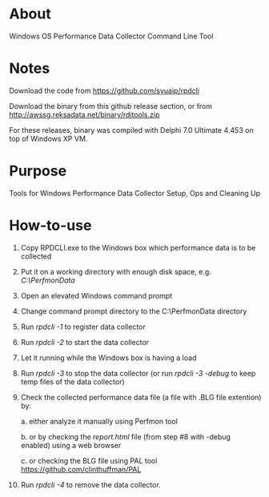 # About
Windows OS Performance Data Collector Command Line Tool

# Notes
Download the code from https://github.com/syuaip/rpdcli

Download the binary from this github release section, or from http://awssg.reksadata.net/binary/rditools.zip

For these releases, binary was compiled with Delphi 7.0 Ultimate 4.453 on top of Windows XP VM.

# Purpose
Tools for Windows Performance Data Collector Setup, Ops and Cleaning Up

# How-to-use

1) Copy RPDCLI.exe to the Windows box which performance data is to be collected
2) Put it on a working directory with enough disk space, e.g. *C:\PerfmonData* 
3) Open an elevated Windows command prompt
4) Change command prompt directory to the C:\PerfmonData directory
5) Run *rpdcli -1* to register data collector
6) Run *rpdcli -2* to start the data collector
7) Let it running while the Windows box is having a load
8) Run *rpdcli -3* to stop the data collector (or run *rpdcli -3 -debug* to keep temp files of the data collector)
9) Check the collected performance data file (a file with .BLG file extention) by:
    
    a. either analyze it manually using Perfmon tool
    
    b. or by checking the *report.html* file (from step #8 with -debug enabled) using a web browser
    
    c. or checking the BLG file using PAL tool https://github.com/clinthuffman/PAL
10) Run *rpdcli -4* to remove the data collector.
